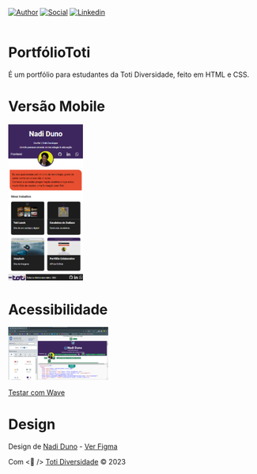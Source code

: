 [![Author](https://img.shields.io/badge/Dev-Nadi%20Duno-blueviolet%20)](https://portfolio-nadi.vercel.app/)
[![Social](https://img.shields.io/twitter/follow/nadiduno?label=%40nadiduno&style=social)](https://twitter.com/nadiduno)
[![Linkedin](https://img.shields.io/badge/in-Nadi%20Duno-blue)](https://www.linkedin.com/in/nadiduno/)
<br />
<br />

# PortfólioToti

É um portfólio para estudantes da Toti Diversidade, feito em HTML e CSS.

# Versão Mobile

<div>
  <img 
    alt="Captura de pantalla do aplicativo, é um portfólio que tem a foto, dados pessoais e principais trabalhos, as cores que ressaltam é o roxo e laranja"
    src="https://raw.githubusercontent.com/nadiduno/portfoliototi/main/.github/imgApp.png" 
    width="30%"
  >
  <br />
</div>

# Acessibilidade 

<div>
  <img 
    src="https://raw.githubusercontent.com/nadiduno/portfoliototi/main/.github/imgAppAccessibility.png" 
    width="40%"
  >
  <br />
</div>


[Testar com Wave](https://wave.webaim.org/)

# Design

Design de  [Nadi Duno](https://www.linkedin.com/in/nadiduno/) - [Ver Figma](https://bit.ly/3QMRwxs)

Com <💜 /> [Toti Diversidade](https://totidiversidade.com.br/) © 2023


